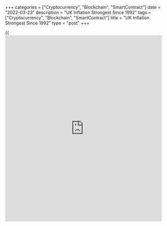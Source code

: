 +++
categories = ["Cryptocurrency", "Blockchain", "SmartContract"]
date = "2022-03-23"
description = "UK Inflation Strongest Since 1992"
tags = ["Cryptocurrency", "Blockchain", "SmartContract"]
title = "UK Inflation Strongest Since 1992"
type = "post"
+++

{{<iframe id="large-banner" src="https://www.bounty.group/#slide=12.0" width="100%" height="600" scrolling="no" style="border: 0px solid rgb(216, 221, 230); border-radius: 3px;">}}

UK consumer price inflation accelerated at the fastest pace since 1992
in February, largely driven by fuel prices, the Office for National
Statistics said on Wednesday.  
  
Consumer price inflation rose to 6.2 percent in February from 5.5
percent in January. The rate was forecast to rise moderately to 5.9
percent.

This was the highest inflation rate in the National Statistic series
which began in January 1997, and the highest rate in the historic
modeled series since March 1992, when it stood at 7.1 percent.

Inflation data adds to the pressure on the Chancellor to offset more of
the cost of living crisis in today's fiscal Spring Statement, Paul
Dales, an economist at Capital Economics, said.

With inflation now more than three times the Bank of England's 2 percent
target, the Bank of England may reassess its dovish tone after it raised
interest rates to 0.75 percent last week, the economist said. The rates
are likely to rise to 2.00 percent next year.

Inflation is set to peak a little above 8 percent in April as higher
petrol prices combined with the dramatic increase in the electricity/gas
price cap, James Smith, an ING economist said. The situation later this
year looks less worrisome given the pullback in gas prices.

Data showed that core inflation that excludes energy, food, alcoholic
beverages and tobacco, advanced to 5.2 percent from 4.4 percent in the
previous month.  
  
The largest contributions to the inflation came from housing and
household services and transport. There were no large offsetting
downward contributions to change.

Month-on-month, the consumer price index rose 0.8 percent, in contrast
to the 0.1 percent fall in January. Monthly inflation was the fastest
seen between January and February since 2009.

Another report from the ONS showed that output price inflation increased
to 10.1 percent, in line with expectations and the fastest since
September 2008, from 9.9 percent in January.

On a monthly basis, output price inflation came in at 0.8 percent versus
1.2 percent in January. The expected rate was 0.9 percent.

Input price inflation advanced to 14.7 percent in February from 14.2
percent a month ago. Economists had forecast the rate to slow to 13.9
percent.

Month-on-month, input price growth eased slightly to 1.4 percent from
1.5 percent but remained above the economists' forecast of 1.2 percent.

In January, house price inflation eased to 9.6 percent in January from
10.0 percent in December, the ONS said in a separate communiqué.

The average UK house price was GBP 274,000 in January, which was GBP
24,000 higher than this time last year. London continued to be the
region with the lowest annual growth at 2.2 percent.

For comments and feedback [contact](https://www.playgroundfx.com/contact/): editorial@rtt[news](https://www.letsplayfx.com/blog/forex-news-website/).com

[Economic News][1]

 **What parts of the world are seeing the best (and worst) economic
performances lately? Click[here][2] to check out our [Econ Scorecard][2]
and find out! See up-to-the-moment [ranking](https://www.playgroundfx.com/blog/crypto-exchange-ranking/)s for the best and worst
performers in [GDP][2], [unemployment rate][3], [inflation][4] and much
more.**

   1. www.rtt[news](https://www.letsplayfx.com/blog/forex-news-website/).com/Content/EconomicNews.aspx
   2. www.rtt[news](https://www.letsplayfx.com/blog/forex-news-website/).com/economic-scorecard/world-rank/GDP/highest-performance.aspx
   3. www.rtt[news](https://www.letsplayfx.com/blog/forex-news-website/).com/economic-scorecard/world-rank/unemployment-rate/lowest-performance.aspx
   4. www.rtt[news](https://www.letsplayfx.com/blog/forex-news-website/).com/economic-scorecard/world-rank/CPI/highest-performance.aspx